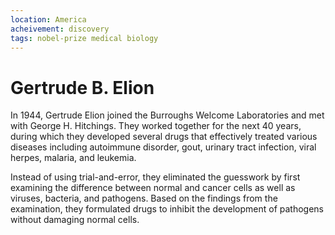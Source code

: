```yaml
---
location: America
acheivement: discovery
tags: nobel-prize medical biology
---
```



# Gertrude B. Elion

In 1944, Gertrude Elion joined the Burroughs Welcome Laboratories and met with George H. Hitchings. They worked together for the next 40 years, during which they developed several drugs that effectively treated various diseases including autoimmune disorder, gout, urinary tract infection, viral herpes, malaria, and leukemia. 

Instead of using trial-and-error, they eliminated the guesswork by first examining the difference between normal and cancer cells as well as viruses, bacteria, and pathogens. Based on the findings from the examination, they formulated drugs to inhibit the development of pathogens without damaging normal cells.
